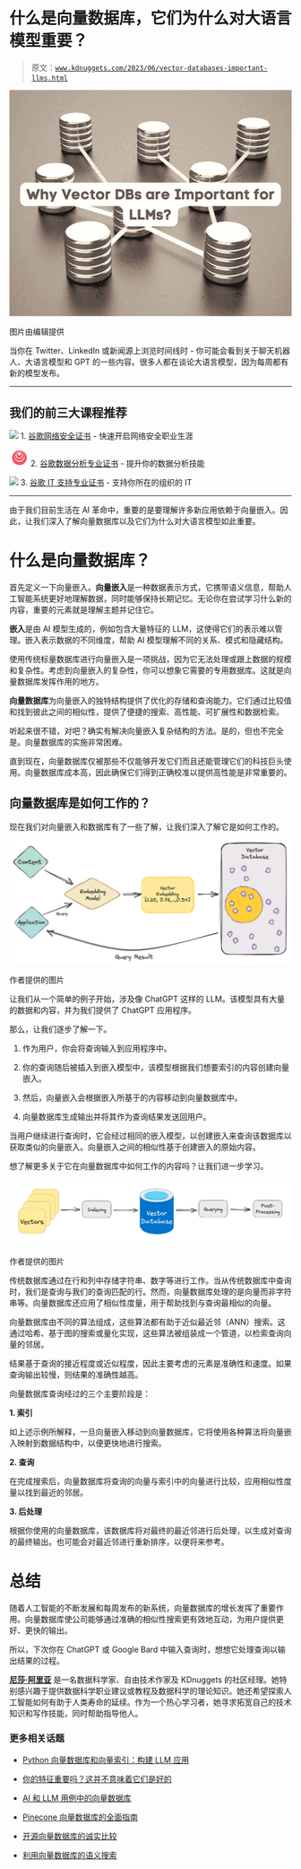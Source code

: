 # 什么是向量数据库，它们为什么对大语言模型重要？

> 原文：[`www.kdnuggets.com/2023/06/vector-databases-important-llms.html`](https://www.kdnuggets.com/2023/06/vector-databases-important-llms.html)

![什么是向量数据库，它们为什么对大语言模型重要？](img/e141c8cc74c06803aac8fb1e08b7b42c.png)

图片由编辑提供

当你在 Twitter、LinkedIn 或新闻源上浏览时间线时 - 你可能会看到关于聊天机器人、大语言模型和 GPT 的一些内容。很多人都在谈论大语言模型，因为每周都有新的模型发布。

* * *

## 我们的前三大课程推荐

![](img/0244c01ba9267c002ef39d4907e0b8fb.png) 1\. [谷歌网络安全证书](https://www.kdnuggets.com/google-cybersecurity) - 快速开启网络安全职业生涯

![](img/e225c49c3c91745821c8c0368bf04711.png) 2\. [谷歌数据分析专业证书](https://www.kdnuggets.com/google-data-analytics) - 提升你的数据分析技能

![](img/0244c01ba9267c002ef39d4907e0b8fb.png) 3\. [谷歌 IT 支持专业证书](https://www.kdnuggets.com/google-itsupport) - 支持你所在的组织的 IT

* * *

由于我们目前生活在 AI 革命中，重要的是要理解许多新应用依赖于向量嵌入。因此，让我们深入了解向量数据库以及它们为什么对大语言模型如此重要。

# 什么是向量数据库？

首先定义一下向量嵌入。**向量嵌入**是一种数据表示方式，它携带语义信息，帮助人工智能系统更好地理解数据，同时能够保持长期记忆。无论你在尝试学习什么新的内容，重要的元素就是理解主题并记住它。

**嵌入**是由 AI 模型生成的，例如包含大量特征的 LLM，这使得它们的表示难以管理。嵌入表示数据的不同维度，帮助 AI 模型理解不同的关系、模式和隐藏结构。

使用传统标量数据库进行向量嵌入是一项挑战，因为它无法处理或跟上数据的规模和复杂性。考虑到向量嵌入的复杂性，你可以想象它需要的专用数据库。这就是向量数据库发挥作用的地方。

**向量数据库**为向量嵌入的独特结构提供了优化的存储和查询能力。它们通过比较值和找到彼此之间的相似性，提供了便捷的搜索、高性能、可扩展性和数据检索。

听起来很不错，对吧？确实有解决向量嵌入复杂结构的方法。是的，但也不完全是。向量数据库的实施非常困难。

直到现在，向量数据库仅被那些不仅能够开发它们而且还能管理它们的科技巨头使用。向量数据库成本高，因此确保它们得到正确校准以提供高性能是非常重要的。

## 向量数据库是如何工作的？

现在我们对向量嵌入和数据库有了一些了解，让我们深入了解它是如何工作的。

![什么是向量数据库，它们为何对 LLMs 至关重要？](img/9710685ea045b8939a251d25f37ec6f3.png)

作者提供的图片

让我们从一个简单的例子开始，涉及像 ChatGPT 这样的 LLM。该模型具有大量的数据和内容，并为我们提供了 ChatGPT 应用程序。

那么，让我们逐步了解一下。

1.  作为用户，你会将查询输入到应用程序中。

1.  你的查询随后被插入到嵌入模型中，该模型根据我们想要索引的内容创建向量嵌入。

1.  然后，向量嵌入会根据嵌入所基于的内容移动到向量数据库中。

1.  向量数据库生成输出并将其作为查询结果发送回用户。

当用户继续进行查询时，它会经过相同的嵌入模型，以创建嵌入来查询该数据库以获取类似的向量嵌入。向量嵌入之间的相似性基于创建嵌入的原始内容。

想了解更多关于它在向量数据库中如何工作的内容吗？让我们进一步学习。

![什么是向量数据库，它们为何对 LLMs 至关重要？](img/c1c10388cc1f48fcfabccc4cd3a4c9ed.png)

作者提供的图片

传统数据库通过在行和列中存储字符串、数字等进行工作。当从传统数据库中查询时，我们是查询与我们的查询匹配的行。然而，向量数据库处理的是向量而非字符串等。向量数据库还应用了相似性度量，用于帮助找到与查询最相似的向量。

向量数据库由不同的算法组成，这些算法都有助于近似最近邻（ANN）搜索。这通过哈希、基于图的搜索或量化实现，这些算法被组装成一个管道，以检索查询向量的邻居。

结果基于查询的接近程度或近似程度，因此主要考虑的元素是准确性和速度。如果查询输出较慢，则结果的准确性越高。

向量数据库查询经过的三个主要阶段是：

**1\. 索引**

如上述示例所解释，一旦向量嵌入移动到向量数据库，它将使用各种算法将向量嵌入映射到数据结构中，以便更快地进行搜索。

**2\. 查询**

在完成搜索后，向量数据库将查询的向量与索引中的向量进行比较，应用相似性度量以找到最近的邻居。

**3\. 后处理**

根据你使用的向量数据库，该数据库将对最终的最近邻进行后处理，以生成对查询的最终输出。也可能会对最近邻进行重新排序，以便将来参考。

# 总结

随着人工智能的不断发展和每周发布的新系统，向量数据库的增长发挥了重要作用。向量数据库使公司能够通过准确的相似性搜索更有效地互动，为用户提供更好、更快的输出。

所以，下次你在 ChatGPT 或 Google Bard 中输入查询时，想想它处理查询以输出结果的过程。

**[尼莎·阿里亚](https://www.linkedin.com/in/nisha-arya-ahmed/)** 是一名数据科学家、自由技术作家及 KDnuggets 的社区经理。她特别感兴趣于提供数据科学职业建议或教程及数据科学的理论知识。她还希望探索人工智能如何有助于人类寿命的延续。作为一个热心学习者，她寻求拓宽自己的技术知识和写作技能，同时帮助指导他人。

### 更多相关话题

+   [Python 向量数据库和向量索引：构建 LLM 应用](https://www.kdnuggets.com/2023/08/python-vector-databases-vector-indexes-architecting-llm-apps.html)

+   [你的特征重要吗？这并不意味着它们是好的](https://www.kdnuggets.com/your-features-are-important-it-doesnt-mean-they-are-good)

+   [AI 和 LLM 用例中的向量数据库](https://www.kdnuggets.com/vector-databases-in-ai-and-llm-use-cases)

+   [Pinecone 向量数据库的全面指南](https://www.kdnuggets.com/a-comprehensive-guide-to-pinecone-vector-databases)

+   [开源向量数据库的诚实比较](https://www.kdnuggets.com/an-honest-comparison-of-open-source-vector-databases)

+   [利用向量数据库的语义搜索](https://www.kdnuggets.com/semantic-search-with-vector-databases)
